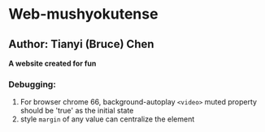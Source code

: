 # Web-mushyokutense

## Author: Tianyi (Bruce) Chen

**A website created for fun**

### Debugging:

1. For browser chrome 66, background-autoplay ```<video>``` muted property should be 'true' as the initial state
2. style ```margin``` of any value can centralize the element
